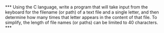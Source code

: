 *** Using the C language, write a program that will take input from the keyboard for the filename (or path) of a text file and a single letter, and then determine how many times that letter appears in the content of that file. To simplify, the length of file names (or paths) can be limited to 40 characters. ***